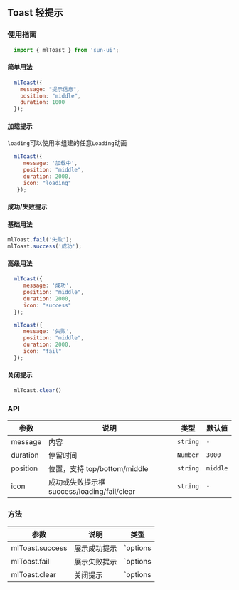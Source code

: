 ## Toast 轻提示

### 使用指南

```javascript
  import { mlToast } from 'sun-ui';
```

#### 简单用法

```javascript
  mlToast({
    message: "提示信息",
    position: "middle",
    duration: 1000
  });
```
#### 加载提示

`loading`可以使用本组建的任意`Loading`动画

```javascript
  mlToast({
     message: '加载中',
     position: "middle",
     duration: 2000,
     icon: "loading"
   });
```

#### 成功/失败提示

#### 基础用法

```javascript
mlToast.fail('失败');
mlToast.success('成功');
```
#### 高级用法

```javascript
  mlToast({
     message: '成功',
     position: "middle",
     duration: 2000,
     icon: "success"
  });
```
```javascript
  mlToast({
     message: '失败',
     position: "middle",
     duration: 2000,
     icon: "fail"
  });

```

#### 关闭提示

```javascript
  mlToast.clear()
```


### API

| 参数 | 说明 | 类型 | 默认值 |
|------|------|------|------|
| message | 内容 | `string` | `-` |
| duration | 停留时间 | `Number` | `3000` |
| position | 位置，支持 top/bottom/middle | `string` | `middle` |
| icon | 成功或失败提示框 success/loading/fail/clear | `string` | `-` |

### 方法

| 参数 | 说明 | 类型 |
|------|------|------|
| mlToast.success | 展示成功提示 | `options | message` |
| mlToast.fail | 展示失败提示 | `options | message` | 
| mlToast.clear | 关闭提示 | `options | message` |
